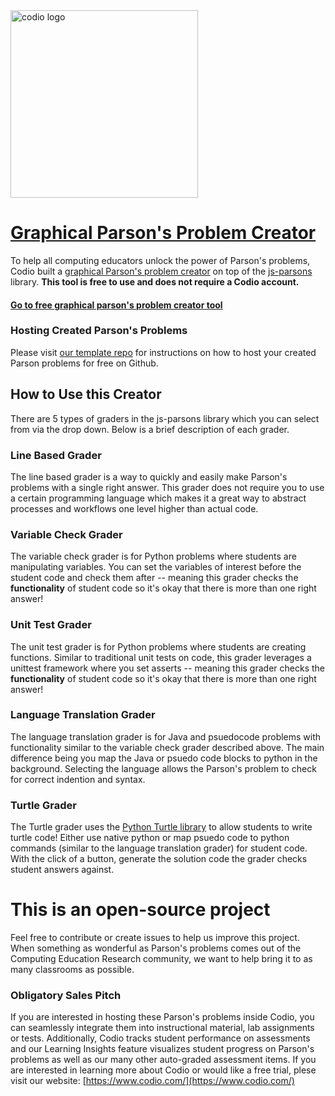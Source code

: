 <img src="https://wptavern.com/wp-content/uploads/2015/01/codio-new-logo.jpg" alt="codio logo" width = 300>

# [Graphical Parson's Problem Creator](https://codio.github.io/parsons-puzzle-ui/dist/)
To help all computing educators unlock the power of Parson's problems, Codio built a [graphical Parson's problem creator](https://codio.github.io/parsons-puzzle-ui/dist/) on top of the [js-parsons](https://js-parsons.github.io/) library. **This tool is free to use and does not require a Codio account.**

#### [Go to free graphical parson's problem creator tool](https://codio.github.io/parsons-puzzle-ui/dist/)

### Hosting Created Parson's Problems
Please visit [our template repo](https://github.com/codio-content/hosting-parsons-on-github-template) for instructions on how to host your created Parson problems for free on Github.

## How to Use this Creator
There are 5 types of graders in the js-parsons library which you can select from via the drop down. Below is a brief description of each grader.

### Line Based Grader
The line based grader is a way to quickly and easily make Parson's problems with a single right answer. This grader does not require you to use a certain programming language which makes it a great way to abstract processes and workflows one level higher than actual code.



### Variable Check Grader
The variable check grader is for Python problems where students are manipulating variables. You can set the variables of interest before the student code and check them after -- meaning this grader checks the **functionality** of student code so it's okay that there is more than one right answer!




### Unit Test Grader
The unit test grader is for Python problems where students are creating functions. Similar to traditional unit tests on code, this grader leverages a unittest framework where you set asserts -- meaning this grader checks the **functionality** of student code so it's okay that there is more than one right answer!



### Language Translation Grader
The language translation grader is for Java and psuedocode problems with functionality similar to the variable check grader described above. The main difference being you map the Java or psuedo code blocks to python in the background. Selecting the language allows the Parson's problem to check for correct indention and syntax.



### Turtle Grader
The Turtle grader uses the [Python Turtle library](https://docs.python.org/3.3/library/turtle.html) to allow students to write turtle code! Either use native python or map psuedo code to python commands (similar to the language translation grader) for student code. With the click of a button, generate the solution code the grader checks student answers against.



# This is an open-source project
Feel free to contribute or create issues to help us improve this project. When something as wonderful as Parson's problems comes out of the Computing Education Research community, we want to help bring it to as many classrooms as possible.

### Obligatory Sales Pitch
If you are interested in hosting these Parson's problems inside Codio, you can seamlessly integrate them into instructional material, lab assignments or tests. Additionally, Codio tracks student performance on assessments and our Learning Insights feature visualizes student progress on Parson's problems as well as our many other auto-graded assessment items. If you are interested in learning more about Codio or would like a free trial, plese visit our website: [https://www.codio.com/](https://www.codio.com/)
